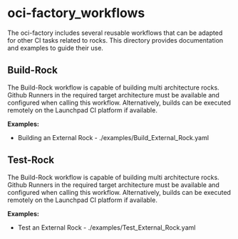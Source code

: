 # oci-factory_workflows

The oci-factory includes several reusable workflows that can be adapted for
other CI tasks related to rocks. This directory provides documentation and
examples to guide their use.


## Build-Rock

The Build-Rock workflow is capable of building multi architecture rocks. Github
Runners in the required target architecture must be available and configured
when calling this workflow. Alternatively, builds can be executed remotely on
the Launchpad CI platform if available.

**Examples:**
- Building an External Rock - ./examples/Build_External_Rock.yaml


## Test-Rock

The Build-Rock workflow is capable of building multi architecture rocks. Github
Runners in the required target architecture must be available and configured
when calling this workflow. Alternatively, builds can be executed remotely on
the Launchpad CI platform if available.

**Examples:**
- Test an External Rock - ./examples/Test_External_Rock.yaml